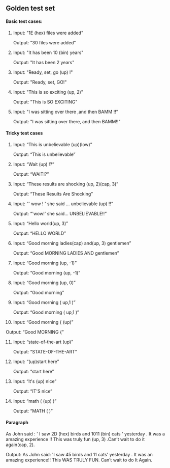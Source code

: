 
<h2>Golden test set</h2>

<h4>Basic test cases:</h4>

1.	Input: "1E (hex) files were added"

    Output: "30 files were added"

2.	Input: "It has been 10 (bin) years"

    Output: "It has been 2 years"

3.	Input: "Ready, set, go (up) !"

    Output: "Ready, set, GO!"

4.	Input: "This is so exciting (up, 2)"

    Output: "This is SO EXCITING"

5.	Input: "I was sitting over there ,and then BAMM !!"

    Output: "I was sitting over there, and then BAMM!!"




<h4>Tricky test cases</h4>

1.	Input: “This is unbelievable (up)(low)”

    Output: “This is unbelievable”

2.	Input: “Wait (up) !?”

    Output: “WAIT!?”

3.	Input: “These results are shocking (up, 2)(cap, 3)”

    Output: “These Results Are Shocking”

4.	Input: “' wow ! ' she said ... unbelievable (up) !!”

    Output: “'wow!' she said... UNBELIEVABLE!!”

5.	Input: “Hello world(up, 3)”

    Output: “HELLO WORLD”

6.  Input: “Good morning ladies(cap) and(up, 3) gentlemen”

    Output: “Good MORNING LADIES AND gentlemen”

7. Input: “Good morning (up, -1)”

   Output: “Good morning (up, -1)”

8. Input: “Good morning (up, 0)”

   Output: “Good morning”

9. Input: “Good morning (  up,1     )”

   Output: “Good morning (  up,1    )”

10. Input: “Good morning { (up)”

   Output: “Good MORNING {”

11. Input: “state-of-the-art (up)”

    Output: “STATE-OF-THE-ART”

12. Input: “(up)start here”

    Output: “start here”

13. Input: “it's (up) nice”

    Output: “IT'S nice”

14. Input: “math ( (up) )”

    Output: “MATH (  )”







<h4>Paragraph</h4>

As John said : ' I saw 2D (hex) birds and 1011 (bin) cats ' yesterday . It was a amazing experience !! This was truly fun (up, 3) .Can’t wait to do it again(cap, 2).


Output: As John said: 'I saw 45 birds and 11 cats' yesterday . It was an amazing experience!! This WAS TRULY FUN. Can’t wait to do It Again.

